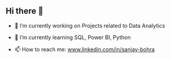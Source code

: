 ## Hi there 👋
- 🔭 I’m currently working on Projects related to Data Analytics
- 🌱 I’m currently learning SQL, Power BI, Python

- 📫 How to reach me: www.linkedin.com/in/sanjay-bohra
<!--
**sanjaybohraa/sanjaybohraa** is a ✨ _special_ ✨ repository because its `README.md` (this file) appears on your GitHub profile.

Here are some ideas to get you started:

- 🔭 I’m currently working on Projects related to Data Analytics
- 🌱 I’m currently learning SQL, Power BI, Python
- 👯 I’m looking to collaborate on ...
- 🤔 I’m looking for help with ...
- 💬 Ask me about HI!
I am a passionate and detail-oriented Data Analyst with expertise in Excel, Power BI, SQL, and data visualization. With hands-on experience in data cleaning, modeling, and building insightful dashboards, I help organizations make data-driven decisions that drive growth and efficiency.

My journey began with a strong foundation in science and yoga, which instilled discipline and analytical thinking in my approach. Transitioning into data analytics allowed me to combine these traits with technical skills to solve real-world problems effectively.

Some highlights of my skillset include:

*Proficiency in creating interactive dashboards and KPI tracking using Power BI.
*Advanced knowledge of SQL for querying, analyzing, and managing large datasets.
*Expertise in data modeling, ETL processes, and business intelligence tools.
*A proven ability to transform raw data into actionable insights for diverse industries.

- 📫 How to reach me: www.linkedin.com/in/sanjay-bohra
- 😄 Pronouns: ...
- ⚡ Fun fact: ...
-->
